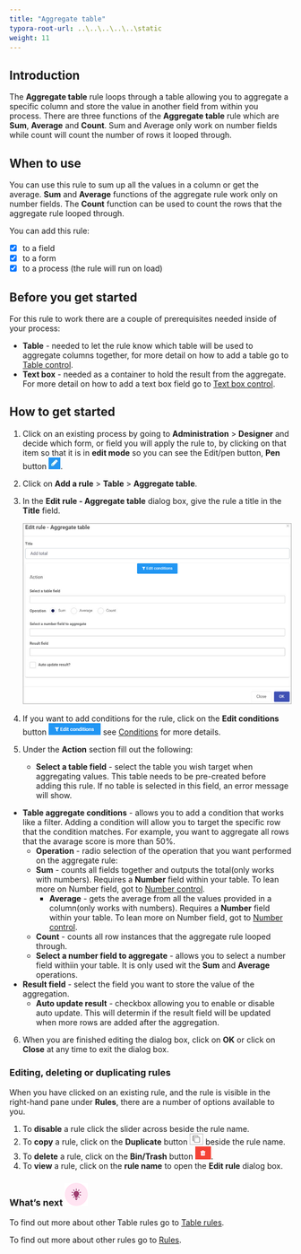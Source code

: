 ```yaml
---
title: "Aggregate table"
typora-root-url: ..\..\..\..\..\static
weight: 11
---
```


## Introduction

The **Aggregate table** rule loops through a table allowing you to aggregate a specific column and store the value in another field from within you process. There are three functions of the **Aggregate table** rule which are **Sum**, **Average** and **Count**. Sum and Average only work on number fields while count will count the number of rows it looped through.

## When to use

You can use this rule to sum up all the values in a column or get the average. **Sum** and **Average** functions of the aggregate rule work only on number fields. The **Count** function can be used to count the rows that the aggregate rule looped through.

You can add this rule:

- [x] to a field
- [x] to a form
- [x] to a process (the rule will run on load)

## Before you get started

For this rule to work there are a couple of prerequisites needed inside of your process:

- **Table** - needed to let the rule know which table will be used to aggregate columns together, for more detail on how to add a table go to [Table control](/docs/platform/controls/input/table/).
- **Text box** - needed as a container to hold the result from the aggregate. For more detail on how to add a text box field go to [Text box control](/docs/platform/controls/input/textbox/).

## How to get started

1. Click on an existing process by going to **Administration** > **Designer** and decide which form, or field you will apply the rule to, by clicking on that item so that it is in **edit mode** so you can see the Edit/pen button, **Pen** button ![Pen button](/images/penicon.png).

2. Click on **Add a rule** > **Table** > **Aggregate table**.

3. In the **Edit rule - Aggregate table** dialog box, give the rule a title in the **Title** field.

   ![Edit rule - Aggregate table](/images/aggregate-table-edit-rule.jpg)

4. If you want to add conditions for the rule, click on the **Edit conditions** button ![Edit conditions button](/images/editconditions.png) see [Conditions](/docs/platform/rules/general/add-conditions/) for more details.

5. Under the **Action** section fill out the following:

   - **Select a table field** - select the table you wish target when aggregating values. This table needs to be pre-created before adding this rule. If no table is selected in this field, an error message will show. 
- **Table aggregate conditions** - allows you to add a condition that works like a filter. Adding a condition will allow you to target the specific row that the condition matches. For example, you want to aggregate all rows that the avarage score is more than 50%.
   - **Operation** - radio selection of the operation that you want performed on the aggregate rule:
  - **Sum** - counts all fields together and outputs the total(only works with numbers). Requires a **Number** field within your table. To lean more on Number field, got to [Number control](/docs/platform/controls/input/number/).
     - **Average** - gets the average from all the values provided in a column(only works with numbers). Requires a **Number** field within your table. To lean more on Number field, got to [Number control](/docs/platform/controls/input/number/).
  - **Count** - counts all row instances that the aggregate rule looped through.
   - **Select a number field to aggregate** - allows you to select a number field withiin your table. It is only used wit the **Sum** and **Average** operations.
- **Result field** - select the field you want to store the value of the aggregation.
   - **Auto update result** - checkbox allowing you to enable or disable auto update. This will determin if the result field will be updated when more rows are added after the aggregation. 

6. When you are finished editing the dialog box, click on **OK** or click on **Close** at any time to exit the dialog box.


### Editing, deleting or duplicating rules

When you have clicked on an existing rule, and the rule is visible in the right-hand pane under **Rules**, there are a number of options available to you.

1. To **disable** a rule click the slider across beside the rule name.
2. To **copy** a rule, click on the **Duplicate** button ![Duplicate button](/images/duplicate-button.jpg) beside the rule name.
3. To **delete** a rule, click on the **Bin/Trash** button ![Bin/Trash button](/images/bin.png).
4. To **view** a rule, click on the **rule name** to open the **Edit rule** dialog box.

### What’s next ![Idea icon](/images/18.png)

To find out more about other Table rules go to [Table rules](/docs/platform/rules/tables/).

To find out more about other rules go to [Rules](/docs/platform/rules/).

